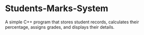 # Students-Marks-System
A simple C++ program that stores student records, calculates their percentage, assigns grades, and displays their details.
